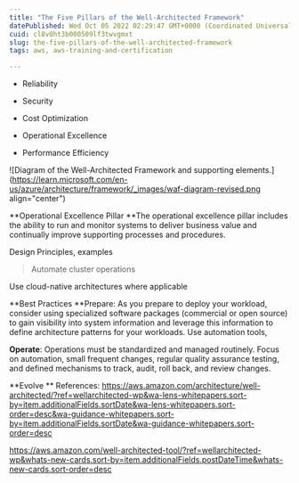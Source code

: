 ```yaml
---
title: "The Five Pillars of the Well-Architected Framework"
datePublished: Wed Oct 05 2022 02:29:47 GMT+0000 (Coordinated Universal Time)
cuid: cl8v0ht3b000509lf3twvgmxt
slug: the-five-pillars-of-the-well-architected-framework
tags: aws, aws-training-and-certification

---
```


* Reliability
    
* Security
    
* Cost Optimization
    
* Operational Excellence
    
* Performance Efficiency
    

![Diagram of the Well-Architected Framework and supporting elements.](https://learn.microsoft.com/en-us/azure/architecture/framework/_images/waf-diagram-revised.png align="center")

\*\*Operational Excellence Pillar \*\*The operational excellence pillar includes the ability to run and monitor systems to deliver business value and continually improve supporting processes and procedures.

Design Principles, examples

> Automate cluster operations

Use cloud-native architectures where applicable

\*\*Best Practices \*\*Prepare: As you prepare to deploy your workload, consider using specialized software packages (commercial or open source) to gain visibility into system information and leverage this information to define architecture patterns for your workloads. Use automation tools,

**Operate**: Operations must be standardized and managed routinely. Focus on automation, small frequent changes, regular quality assurance testing, and defined mechanisms to track, audit, roll back, and review changes.

\*\*Evolve \*\* References: https://aws.amazon.com/architecture/well-architected/?ref=wellarchitected-wp&wa-lens-whitepapers.sort-by=item.additionalFields.sortDate&wa-lens-whitepapers.sort-order=desc&wa-guidance-whitepapers.sort-by=item.additionalFields.sortDate&wa-guidance-whitepapers.sort-order=desc

https://aws.amazon.com/well-architected-tool/?ref=wellarchitected-wp&whats-new-cards.sort-by=item.additionalFields.postDateTime&whats-new-cards.sort-order=desc